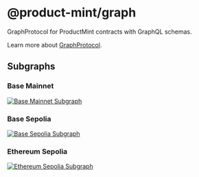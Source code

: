 # @product-mint/graph

GraphProtocol for ProductMint contracts with GraphQL schemas.

Learn more about [GraphProtocol](https://thegraph.com/).

## Subgraphs

### Base Mainnet

<a href="https://thegraph.com/explorer/subgraphs/ERM1PczXKJGTpb8mUzZ6Y1BVwE2AyGPYe6LneHATMfhj?view=Query&chain=arbitrum-one">
  <img src="https://img.shields.io/badge/Subgraph-Base%20Mainnet-blue" alt="Base Mainnet Subgraph" />
</a>

### Base Sepolia

<a href="https://thegraph.com/explorer/subgraphs/Bvs8gEuNdVnhfVZWdeKiRBv9FL4w22SPfPzj6rqwMwWJ?view=Query&chain=arbitrum-one">
  <img src="https://img.shields.io/badge/Subgraph-Base%20Sepolia-blue" alt="Base Sepolia Subgraph" />
</a>

### Ethereum Sepolia

<a href="https://thegraph.com/explorer/subgraphs/64VGxQrB2rQffyPAgq2KwefMikMKdiyJidL9p5Z2Dq4i?view=Query&chain=arbitrum-one">
  <img src="https://img.shields.io/badge/Subgraph-Ethereum%20Sepolia-blue" alt="Ethereum Sepolia Subgraph" />
</a>